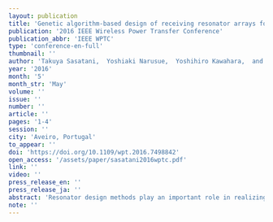 ```yaml
---
layout: publication
title: 'Genetic algorithm-based design of receiving resonator arrays for wireless power transfer via magnetic resonant coupling'
publication: '2016 IEEE Wireless Power Transfer Conference'
publication_abbr: 'IEEE WPTC'
type: 'conference-en-full'
thumbnail: ''
author: 'Takuya Sasatani,  Yoshiaki Narusue,  Yoshihiro Kawahara,  and Tohru Asami'
year: '2016'
month: '5'
month_str: 'May'
volume: ''
issue: ''
number: ''
article: ''
pages: '1-4'
session: ''
city: 'Aveiro, Portugal'
to_appear: ''
doi: 'https://doi.org/10.1109/wpt.2016.7498842'
open_access: '/assets/paper/sasatani2016wptc.pdf'
link: ''
video: ''
press_release_en: ''
press_release_ja: ''
abstract: 'Resonator design methods play an important role in realizing efficient wireless power transfer via magnetic resonant coupling (WPT-MRC) systems. In WPT-MRC systems, transmitting (Tx) resonator arrays are often used to extend the range of the power supply. However, it is difficult to design a receiving (Rx) resonator that prevents significant drops in transfer efficiency across the Tx resonator array owing to the complexity that stems from fluctuating coupling coefficients. In order to resolve this difficulty, this paper proposes a genetic algorithm-based Rx resonator array design method. Using the proposed design method, the computed minimum transfer efficiency of a power supply system using a Tx resonator array increased from 3.8% to 42.6%, and the computed results were verified by simulations and measurements.'
note: ''
---
```

